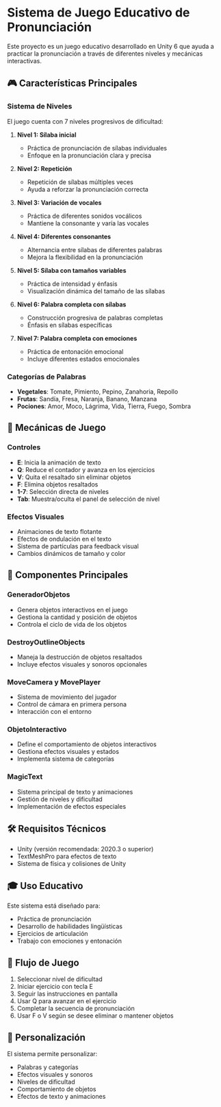 # Sistema de Juego Educativo de Pronunciación

Este proyecto es un juego educativo desarrollado en Unity 6 que ayuda a practicar la pronunciación a través de diferentes niveles y mecánicas interactivas.

## 🎮 Características Principales

### Sistema de Niveles
El juego cuenta con 7 niveles progresivos de dificultad:

1. **Nivel 1: Sílaba inicial**
   - Práctica de pronunciación de sílabas individuales
   - Enfoque en la pronunciación clara y precisa

2. **Nivel 2: Repetición**
   - Repetición de sílabas múltiples veces
   - Ayuda a reforzar la pronunciación correcta

3. **Nivel 3: Variación de vocales**
   - Práctica de diferentes sonidos vocálicos
   - Mantiene la consonante y varía las vocales

4. **Nivel 4: Diferentes consonantes**
   - Alternancia entre sílabas de diferentes palabras
   - Mejora la flexibilidad en la pronunciación

5. **Nivel 5: Sílaba con tamaños variables**
   - Práctica de intensidad y énfasis
   - Visualización dinámica del tamaño de las sílabas

6. **Nivel 6: Palabra completa con sílabas**
   - Construcción progresiva de palabras completas
   - Énfasis en sílabas específicas

7. **Nivel 7: Palabra completa con emociones**
   - Práctica de entonación emocional
   - Incluye diferentes estados emocionales

### Categorías de Palabras
- **Vegetales**: Tomate, Pimiento, Pepino, Zanahoria, Repollo
- **Frutas**: Sandía, Fresa, Naranja, Banano, Manzana
- **Pociones**: Amor, Moco, Lágrima, Vida, Tierra, Fuego, Sombra

## 🎯 Mecánicas de Juego

### Controles
- **E**: Inicia la animación de texto
- **Q**: Reduce el contador y avanza en los ejercicios
- **V**: Quita el resaltado sin eliminar objetos
- **F**: Elimina objetos resaltados
- **1-7**: Selección directa de niveles
- **Tab**: Muestra/oculta el panel de selección de nivel

### Efectos Visuales
- Animaciones de texto flotante
- Efectos de ondulación en el texto
- Sistema de partículas para feedback visual
- Cambios dinámicos de tamaño y color

## 🔧 Componentes Principales

### GeneradorObjetos
- Genera objetos interactivos en el juego
- Gestiona la cantidad y posición de objetos
- Controla el ciclo de vida de los objetos

### DestroyOutlineObjects
- Maneja la destrucción de objetos resaltados
- Incluye efectos visuales y sonoros opcionales

### MoveCamera y MovePlayer
- Sistema de movimiento del jugador
- Control de cámara en primera persona
- Interacción con el entorno

### ObjetoInteractivo
- Define el comportamiento de objetos interactivos
- Gestiona efectos visuales y estados
- Implementa sistema de categorías

### MagicText
- Sistema principal de texto y animaciones
- Gestión de niveles y dificultad
- Implementación de efectos especiales

## 🛠️ Requisitos Técnicos
- Unity (versión recomendada: 2020.3 o superior)
- TextMeshPro para efectos de texto
- Sistema de física y colisiones de Unity

## 🎓 Uso Educativo
Este sistema está diseñado para:
- Práctica de pronunciación
- Desarrollo de habilidades lingüísticas
- Ejercicios de articulación
- Trabajo con emociones y entonación

## 🔄 Flujo de Juego
1. Seleccionar nivel de dificultad
2. Iniciar ejercicio con tecla E
3. Seguir las instrucciones en pantalla
4. Usar Q para avanzar en el ejercicio
5. Completar la secuencia de pronunciación
6. Usar F o V según se desee eliminar o mantener objetos

## 🎨 Personalización
El sistema permite personalizar:
- Palabras y categorías
- Efectos visuales y sonoros
- Niveles de dificultad
- Comportamiento de objetos
- Efectos de texto y animaciones 